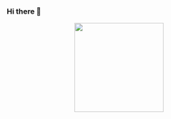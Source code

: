 ### Hi there 👋
<div id="header" align="center">
  <img src="https://media.giphy.com/media/l3c614V12UA82q1vG/giphy-downsized-large.gif" width="200">
</div>
<!--
**JuanJoseLL/JuanJoseLL** is a ✨ _special_ ✨ repository because its `README.md` (this file) appears on your GitHub profile.

Here are some ideas to get you started:

- 🔭 I’m currently working on ...
- 🌱 I’m currently learning ...
- 👯 I’m looking to collaborate on ...
- 🤔 I’m looking for help with ...
- 💬 Ask me about ...
- 📫 How to reach me: ...
- 😄 Pronouns: ...
- ⚡ Fun fact: ...
-->
